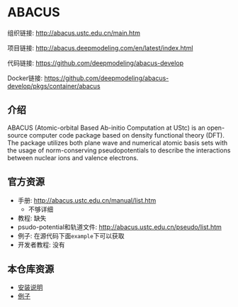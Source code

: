 # ABACUS 

组织链接: http://abacus.ustc.edu.cn/main.htm

项目链接: http://abacus.deepmodeling.com/en/latest/index.html

代码链接: https://github.com/deepmodeling/abacus-develop

Docker链接: https://github.com/deepmodeling/abacus-develop/pkgs/container/abacus

## 介绍
ABACUS (Atomic-orbital Based Ab-initio Computation at UStc) is an open-source computer code package based on density functional theory (DFT). The package utilizes both plane wave and numerical atomic basis sets with the usage of norm-conserving pseudopotentials to describe the interactions between nuclear ions and valence electrons. 

## 官方资源
- 手册: http://abacus.ustc.edu.cn/manual/list.htm
  - 不够详细
- 教程: 缺失
- psudo-potential和轨道文件: http://abacus.ustc.edu.cn/pseudo/list.htm
- 例子: 在源代码下面`example`下可以获取
- 开发者教程: 没有

## 本仓库资源

- [安装说明](./01_install.md)
- [例子](./02_example.md)